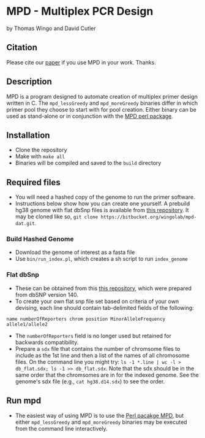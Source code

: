 MPD - Multiplex PCR Design
============================

by Thomas Wingo and David Cutler

## Citation

Please cite our [paper](https://bmcbioinformatics.biomedcentral.com/articles/10.1186/s12859-016-1453-3) if you use MPD in your work. Thanks.

## Description

MPD is a program designed to automate creation of multiplex primer design written in C. The `mpd_lessGreedy` and `mpd_moreGreedy` binaries differ in which primer pool they choose to start with for pool creation. Either binary can be used as stand-alone or in conjunction with the [MPD perl package](http://github.com/wingolab-org/mpd-perl).

## Installation
- Clone the repository
- Make with `make all`
- Binaries will be compiled and saved to the `build` directory

## Required files
- You will need a hashed copy of the genome to run the primer software.
- Instructions below show how you can create one yourself. A prebuild hg38 genome with flat dbSnp files is available from [this repository](https://bitbucket.org/wingolab/mpd-dat/). It may be cloned like so, `git clone https://bitbucket.org/wingolab/mpd-dat.git`.

### Build Hashed Genome
- Download the genome of interest as a fasta file
- Use `bin/run_index.pl`, which creates a sh script to run `index_genome`

### Flat dbSnp
- These can be obtained from this [this repository](https://bitbucket.org/wingolab/mpd-dat/), which were prepared from dbSNP version 140.
- To create your own flat snp file set based on criteria of your own devising, each line should contain tab-delimited fields of the following:
```
name numberOfReporters chrom position MinorAlleleFrequency allele1/allele2
```
- The `numberOfReporters` field is no longer used but retained for backwards compatibility. 
- Prepare a `sdx` file that contains the number of chromsome files to include as the 1st line and then a list of the names of all chromosome files. On the command line you might try: `ls -1 *.line | wc -l > db_flat.sdx; ls -1 >> db_flat.sdx`. Note that the sdx should be in the same order that the chromsomes are in for the indexed genome. See the genome's sdx file (e.g., `cat hg38.d14.sdx`) to see the order.

##  Run mpd
- The easiest way of using MPD is to use the [Perl pacakge MPD](http://github.com/wingolab-org/mpd-perl), but either `mpd_lessGreedy` and `mpd_moreGreedy` binaries may be executed from the command line interactively.

